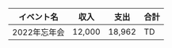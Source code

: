|  イベント名  |  収入  |  支出  |  合計  |
| ---- | ---- | ---- | ---- |
|  2022年忘年会  |  12,000  |  18,962  |  TD  |